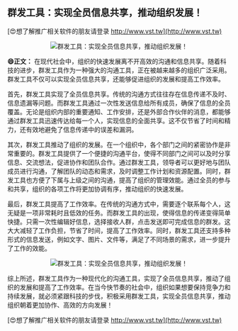## **群发工具：实现全员信息共享，推动组织发展！**

[😍想了解推广相关软件的朋友请登录 http://www.vst.tw](http://www.vst.tw)

 <center><img src="https://vst.tw/MP4/tuiguang/png/0.png" alt="群发工具：实现全员信息共享，推动组织发展！"></center>

**😄正文：**
在现代社会中，组织的快速发展离不开高效的沟通和信息共享。随着科技的进步，群发工具作为一种强大的沟通工具，正在被越来越多的组织广泛采用。群发工具不仅可以实现全员信息共享，还能够促进组织的发展和提高工作效率。

首先，群发工具实现了全员信息共享。传统的沟通方式往往存在信息传递不及时、信息遗漏等问题。而群发工具通过一次性发送信息给所有成员，确保了信息的全员覆盖。无论是组织内部的重要通知、工作安排，还是外部合作伙伴的消息，都能够通过群发工具迅速传达给每一个人，实现信息的全面共享。这不仅节省了时间和精力，还有效地避免了信息传递中的误差和漏洞。

其次，群发工具推动了组织的发展。在一个组织中，各个部门之间的紧密协作是非常重要的。群发工具提供了一个便捷的沟通平台，使得不同部门之间可以及时分享信息、交流想法，促进协作和团队合作。通过群发工具，领导者可以更好地与团队成员进行沟通，了解团队的动态和需求，及时调整工作计划和资源配置。同时，群发工具也方便了下属与上级之间的沟通，提高了组织的管理效能。通过全员的参与和共享，组织的各项工作将更加协调有序，推动组织的快速发展。

最后，群发工具提高了工作效率。在传统的沟通方式中，需要逐个联系每个人，这无疑是一项非常耗时且低效的任务。而群发工具的出现，使得信息的传递变得简单快捷。只需一次性编辑好信息，选择接收人群，点击发送即可完成信息的群发。这大大减轻了工作负担，节省了时间，提高了工作效率。同时，群发工具还支持多种形式的信息发送，例如文字、图片、文件等，满足了不同场景的需求，进一步提升了工作的效能。

 <center><img src="https://vst.tw/MP4/tuiguang/png/0.png" alt="群发工具：实现全员信息共享，推动组织发展！"></center>

综上所述，群发工具作为一种现代化的沟通工具，实现了全员信息共享，推动了组织的发展和提高了工作效率。在当今快节奏的社会中，组织如果想要保持竞争力和持续发展，就必须紧跟科技的步伐，积极采用群发工具，实现全员信息共享，推动组织朝着更加协作、高效的方向发展！

[😍想了解推广相关软件的朋友请登录 http://www.vst.tw](http://www.vst.tw)



